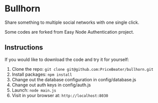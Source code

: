 Bullhorn
=====

Share something to multiple social networks with one single click.

Some codes are forked from Easy Node Authentication project.

## Instructions

If you would like to download the code and try it for yourself:

1. Clone the repo: `git clone git@github.com:PriceBeater/bullhorn.git`
2. Install packages: `npm install`
3. Change out the database configuration in config/database.js
4. Change out auth keys in config/auth.js
5. Launch: `node main.js`
6. Visit in your browser at: `http://localhost:8030`
